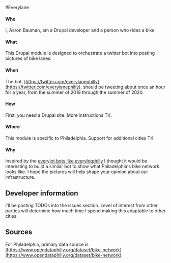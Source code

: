 #Everylane

#### Who
I, Aaron Bauman, am a Drupal developer and a person who rides a bike.

#### What
This Drupal module is designed to orchestrate a twitter bot into posting pictures of bike lanes.

#### When
The bot, [https://twitter.com/everylanephilly](https://twitter.com/everylanephilly), should be tweeting about once an hour for a year, from the summer of 2019 through the summer of 2020.

#### How
First, you need a Drupal site. More instructions TK.

#### Where
This module is specific to Philadelphia. Support for additional cities TK.

#### Why
Inspired by the [everylot bots like everylotphilly](https://twitter.com/everylotphilly) I thought it would be interesting to build a similar bot to show what Philadelphia's bike network looks like. I hope the pictures will help shape your opinion about our infrastructure.


## Developer information
I'll be posting TODOs into the issues section. Level of interest from other parties will determine how much time I spend making this adaptable to other cities.


## Sources
For Philadelphia, primary data source is [https://www.opendataphilly.org/dataset/bike-network](https://www.opendataphilly.org/dataset/bike-network)
